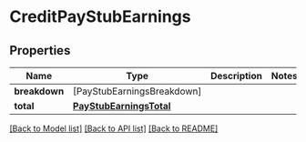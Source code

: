 # CreditPayStubEarnings

## Properties
Name | Type | Description | Notes
------------ | ------------- | ------------- | -------------
**breakdown** | [PayStubEarningsBreakdown] |  | 
**total** | [**PayStubEarningsTotal**](PayStubEarningsTotal.md) |  | 

[[Back to Model list]](../README.md#documentation-for-models) [[Back to API list]](../README.md#documentation-for-api-endpoints) [[Back to README]](../README.md)


